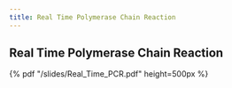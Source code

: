 ```yaml
---
title: Real Time Polymerase Chain Reaction
---
```


## Real Time Polymerase Chain Reaction

{% pdf "/slides/Real_Time_PCR.pdf" height=500px %}